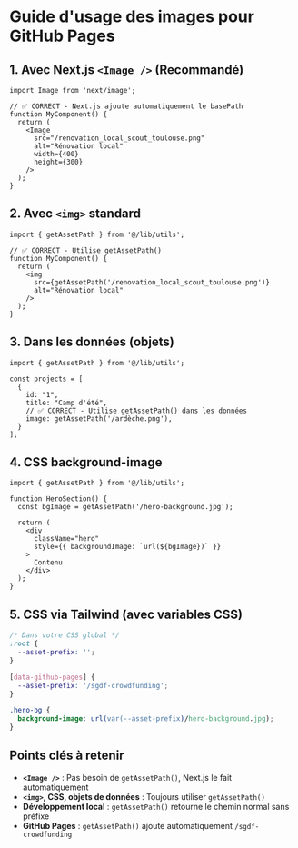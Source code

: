 # Guide d'usage des images pour GitHub Pages

## 1. Avec Next.js `<Image />` (Recommandé)
```tsx
import Image from 'next/image';

// ✅ CORRECT - Next.js ajoute automatiquement le basePath
function MyComponent() {
  return (
    <Image
      src="/renovation_local_scout_toulouse.png"
      alt="Rénovation local"
      width={400}
      height={300}
    />
  );
}
```

## 2. Avec `<img>` standard
```tsx
import { getAssetPath } from '@/lib/utils';

// ✅ CORRECT - Utilise getAssetPath()
function MyComponent() {
  return (
    <img
      src={getAssetPath('/renovation_local_scout_toulouse.png')}
      alt="Rénovation local"
    />
  );
}
```

## 3. Dans les données (objets)
```tsx
import { getAssetPath } from '@/lib/utils';

const projects = [
  {
    id: "1",
    title: "Camp d'été",
    // ✅ CORRECT - Utilise getAssetPath() dans les données
    image: getAssetPath('/ardèche.png'),
  }
];
```

## 4. CSS background-image
```tsx
import { getAssetPath } from '@/lib/utils';

function HeroSection() {
  const bgImage = getAssetPath('/hero-background.jpg');

  return (
    <div
      className="hero"
      style={{ backgroundImage: `url(${bgImage})` }}
    >
      Contenu
    </div>
  );
}
```

## 5. CSS via Tailwind (avec variables CSS)
```css
/* Dans votre CSS global */
:root {
  --asset-prefix: '';
}

[data-github-pages] {
  --asset-prefix: '/sgdf-crowdfunding';
}

.hero-bg {
  background-image: url(var(--asset-prefix)/hero-background.jpg);
}
```

## Points clés à retenir

- **`<Image />`** : Pas besoin de `getAssetPath()`, Next.js le fait automatiquement
- **`<img>`, CSS, objets de données** : Toujours utiliser `getAssetPath()`
- **Développement local** : `getAssetPath()` retourne le chemin normal sans préfixe
- **GitHub Pages** : `getAssetPath()` ajoute automatiquement `/sgdf-crowdfunding`